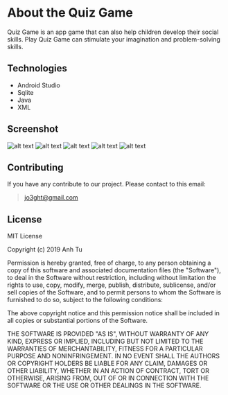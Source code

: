 # About the Quiz Game
Quiz Game is an app game that can also help children develop their social skills. Play Quiz Game can stimulate your imagination and problem-solving skills.

## Technologies
* Android Studio
* Sqlite
* Java
* XML

## Screenshot
![alt text](https://i.wingur.com/eOTi8.png)
![alt text](https://i.imgur.com/K8mSOPF.png)
![alt text](https://i.imgur.com/iz6Hwue.png)
![alt text](https://i.imgur.com/9r0G3tR.png)
![alt text](https://i.imgur.com/XQjSIbs.png)

## Contributing
If you have any contribute to our project. Please contact to this email:
>jo3ght@gmail.com

## License
MIT License

Copyright (c) 2019 Anh Tu

Permission is hereby granted, free of charge, to any person obtaining a copy
of this software and associated documentation files (the "Software"), to deal
in the Software without restriction, including without limitation the rights
to use, copy, modify, merge, publish, distribute, sublicense, and/or sell
copies of the Software, and to permit persons to whom the Software is
furnished to do so, subject to the following conditions:

The above copyright notice and this permission notice shall be included in all
copies or substantial portions of the Software.

THE SOFTWARE IS PROVIDED "AS IS", WITHOUT WARRANTY OF ANY KIND, EXPRESS OR
IMPLIED, INCLUDING BUT NOT LIMITED TO THE WARRANTIES OF MERCHANTABILITY,
FITNESS FOR A PARTICULAR PURPOSE AND NONINFRINGEMENT. IN NO EVENT SHALL THE
AUTHORS OR COPYRIGHT HOLDERS BE LIABLE FOR ANY CLAIM, DAMAGES OR OTHER
LIABILITY, WHETHER IN AN ACTION OF CONTRACT, TORT OR OTHERWISE, ARISING FROM,
OUT OF OR IN CONNECTION WITH THE SOFTWARE OR THE USE OR OTHER DEALINGS IN THE
SOFTWARE.
